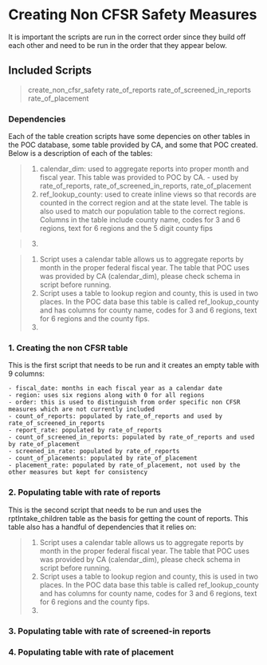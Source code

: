 # Creating Non CFSR Safety Measures

It is important the scripts are run in the correct order since they build off each other and need to be run in the order that they appear below.

## Included Scripts
    
> create_non_cfsr_safety
> rate_of_reports
> rate_of_screened_in_reports
> rate_of_placement

### Dependencies

Each of the table creation scripts have some depencies on other tables in the POC database, some table provided by CA, and some that POC created. Below is a description of each of the tables:

> 1. calendar_dim: used to aggregate reports into proper month and fiscal year. This table was provided to POC by CA.
        - used by rate_of_reports, rate_of_screened_in_reports, rate_of_placement
> 2. ref_lookup_county: used to create inline views so that records are counted in the correct region and at the state level. The table is also used to match our population table to the correct regions. Columns in the table include county name, codes for 3 and 6 regions, text for 6 regions and the 5 digit county fips

> 3.

> 1. Script uses a calendar table allows us to aggregate reports by month in the proper federal fiscal year. The table that POC uses was provided by CA (calendar_dim), please check schema in script before running.  
> 2. Script uses a table to lookup region and county, this is used in two places. In the POC data base this table is called ref_lookup_county and has columns for county name, codes for 3 and 6 regions, text for 6 regions and the county fips.
> 3. 



### 1. Creating the non CFSR table

This is the first script that needs to be run and it creates an empty table with 9 columns:

    - fiscal_date: months in each fiscal year as a calendar date
    - region: uses six regions along with 0 for all regions
    - order: this is used to distinguish from order specific non CFSR measures which are not currently included
    - count_of_reports: populated by rate_of_reports and used by rate_of_screened_in_reports
	- report_rate: populated by rate_of_reports
	- count_of_screened_in_reports: populated by rate_of_reports and used by rate_of_placement
	- screened_in_rate: populated by rate_of_reports
	- count_of_placements: populated by rate_of_placement
	- placement_rate: populated by rate_of_placement, not used by the other measures but kept for consistency

### 2. Populating table with rate of reports

This is the second script that needs to be run and uses the rptIntake_children table as the basis for getting the count of reports. This table also has a handful of dependencies that it relies on: 
> 1. Script uses a calendar table allows us to aggregate reports by month in the proper federal fiscal year. The table that POC uses was provided by CA (calendar_dim), please check schema in script before running.  
> 2. Script uses a table to lookup region and county, this is used in two places. In the POC data base this table is called ref_lookup_county and has columns for county name, codes for 3 and 6 regions, text for 6 regions and the county fips.
> 3. 


### 3. Populating table with rate of screened-in reports

### 4. Populating table with rate of placement
